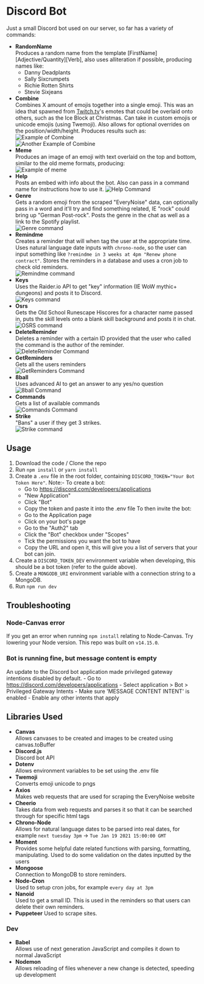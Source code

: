 # Discord Bot

Just a small Discord bot used on our server, so far has a variety of commands:  

- **RandomName**     
Produces a random name from the template [FirstName] [Adjective/Quantity][Verb], also uses alliteration if possible, producing names like:  
    - Danny Deadplants
    - Sally Sixcrumpets
    - Richie Rotten Shirts
    - Stevie Sixjeans
- **Combine**  
Combines X amount of emojis together into a single emoji. This was an idea that spawned from [Twitch.tv](http://www.twitch.tv)'s emotes that could be overlaid onto others, such as the Ice Block at Christmas. Can take in custom emojis or unicode emojis (using Twemoji). Also allows for optional overrides on the position/width/height. Produces results such as:  
![Example of Combine](https://i.imgur.com/kOmgDer.png)  
![Another Example of Combine](https://i.imgur.com/7uDwrdn.png)
- **Meme**  
Produces an image of an emoji with text overlaid on the top and bottom, similar to the old meme formats, producing:  
![Example of meme](https://i.imgur.com/JbON6Un.png)  
- **Help**    
Posts an embed with info about the bot. Also can pass in a command name for instructions how to use it.
![Help Command](https://i.imgur.com/XIVyPTb.png)  
- **Genre**   
Gets a random emoji from the scraped "EveryNoise" data, can optionally pass in a word and it'll try and find something related, IE "rock" could bring up "German Post-rock". Posts the genre in the chat as well as a link to the Spotify playlist.    
![Genre command](https://i.imgur.com/8pXW0hg.png)   
- **Remindme**  
Creates a reminder that will when tag the user at the appropriate time. Uses natural language date inputs with `chrono-node`, so the user can input something like `?remindme in 3 weeks at 4pm "Renew phone contract"`. Stores the reminders in a database and uses a cron job to check old reminders.  
![Remindme command](https://i.imgur.com/TiyphgK.png)  
- **Keys**  
Uses the Raider.io API to get "key" information (IE WoW mythic+ dungeons) and posts it to Discord.  
![Keys command](https://i.imgur.com/fuH6Suw.png)  
- **Osrs**  
Gets the Old School Runescape Hiscores for a character name passed in, puts the skill levels onto a blank skill background and posts it in chat.  
![OSRS command](https://i.imgur.com/A67YVlV.png)  
- **DeleteReminder**  
Deletes a reminder with a certain ID provided that the user who called the command is the author of the reminder.  
![DeleteReminder Command](https://i.imgur.com/GZCVs82.png)  
- **GetReminders**  
Gets all the users reminders  
![GetReminders Command](https://i.imgur.com/3ZZOvzT.png)  
- **8ball**  
Uses advanced AI to get an answer to any yes/no question  
![8ball Command](https://i.imgur.com/I8KhHdT.png)
- **Commands**  
Gets a list of available commands  
![Commands Command](https://i.imgur.com/NRgjK4r.png)
- **Strike**  
"Bans" a user if they get 3 strikes.  
![Strike command](https://i.imgur.com/BM7Zbue.png)

## Usage   

1. Download the code / Clone the repo
2. Run `npm install` or `yarn install`
3. Create a `.env` file in the root folder, containing `DISCORD_TOKEN="Your Bot Token Here"`. Note:- To create a bot:
    - Go to https://discord.com/developers/applications
    - "New Application"
    - Click "Bot"
    - Copy the token and paste it into the .env file
    To then invite the bot:
    - Go to the Application page
    - Click on your bot's page
    - Go to the "Auth2" tab
    - Click the "Bot" checkbox under "Scopes"
    - Tick the permissions you want the bot to have
    - Copy the URL and open it, this will give you a list of servers that your bot can join.  
4. Create a `DISCORD_TOKEN_DEV` environment variable when developing, this should be a bot token (refer to the guide above).  
5. Create a  `MONGODB_URI` environment variable with a connection string to a MongoDB.   
6. Run `npm run dev` 

## Troubleshooting
### Node-Canvas error
If you get an error when running `npm install` relating to Node-Canvas. Try lowering your Node version. This repo was built on `v14.15.0`.

### Bot is running fine, but message content is empty
An update to the Discord bot application made privileged gateway intentions disabled by default.
    - Go to https://discord.com/developers/applications
    - Select application > Bot > Privileged Gateway Intents
    - Make sure 'MESSAGE CONTENT INTENT' is enabled
    - Enable any other intents that apply

## Libraries Used
- **Canvas**  
    Allows canvases to be created and images to be created using canvas.toBuffer
- **Discord.js**  
    Discord bot API
- **Dotenv**  
    Allows environment variables to be set using the .env file
- **Twemoji**  
    Converts emoji unicode to pngs  
- **Axios**  
    Makes web requests that are used for scraping the EveryNoise website  
- **Cheerio**  
    Takes data from web requests and parses it so that it can be searched through for specific html tags  
- **Chrono-Node**  
    Allows for natural language dates to be parsed into real dates, for example `next tuesday 3pm` -> `Tue Jan 19 2021 15:00:00 GMT`  
- **Moment**  
    Provides some helpful date related functions with parsing, formatting, manipulating. Used to do some validation on the dates inputted by the users   
- **Mongoose**  
    Connection to MongoDB to store reminders.  
- **Node-Cron**  
    Used to setup cron jobs, for example `every day at 3pm`  
- **Nanoid**  
    Used to get a small ID. This is used in the reminders so that users can delete their own reminders.
- **Puppeteer**
    Used to scrape sites.


### Dev
- **Babel**  
    Allows use of next generation JavaScript and compiles it down to normal JavaScript
- **Nodemon**  
    Allows reloading of files whenever a new change is detected, speeding up development
